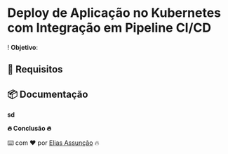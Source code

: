 # Deploy de Aplicação no Kubernetes com Integração em Pipeline CI/CD
!
**Objetivo**:


## 📌 Requisitos


## 📦 Documentação

**sd**



**🔥 Conclusão 🔥**

⌨️ com ❤️ por [Elias Assunção](https://github.com/Hooligam) 🔥

